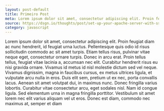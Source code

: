 ```yaml
---
layout: post-default
title: Primeiro Post
meta: Lorem ipsum dolor sit amet, consectetur adipiscing elit. Proin feugiat diam ac nunc hendrerit, id feugiat urna luctus.
source: https://dsgn.io/thoughts/post/set-up-your-apache-server-with-ssl/
category: javascript
---
```


Lorem ipsum dolor sit amet, consectetur adipiscing elit. Proin feugiat diam ac nunc hendrerit, id feugiat urna luctus. Pellentesque quis odio id risus sollicitudin commodo ac sit amet turpis. Etiam tellus risus, pulvinar vitae neque eget, consectetur ornare turpis. Donec in arcu erat. Proin tellus tellus, feugiat vitae lacinia a, accumsan nec elit. Curabitur hendrerit risus eu nisi gravida ornare. Vivamus id metus id nisl molestie dictum sed vel neque. Vivamus dignissim, magna in faucibus cursus, ex metus ultrices ligula, et vulputate arcu nulla in eros. Duis elit sem, pretium ut ex nec, porta convallis lacus. Aenean sit amet volutpat dui, in maximus nunc. Donec fringilla varius lobortis. Curabitur vitae consectetur arcu, eget sodales nisl. Nam id congue ligula. Sed elementum urna in magna fringilla porttitor. Vestibulum sit amet lorem nec elit varius aliquam vel ut eros. Donec est diam, commodo nec maximus at, semper et diam